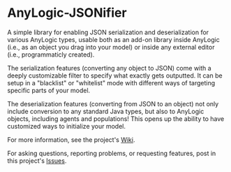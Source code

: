 # AnyLogic-JSONifier

A simple library for enabling JSON serialization and deserialization for various AnyLogic types, usable both as an add-on library inside AnyLogic (i.e., as an object you drag into your model) or inside any external editor (i.e., programmaticly created).

The serialization features (converting any object to JSON) come with a deeply customizable filter to specify what exactly gets outputted. It can be setup in a "blacklist" or "whitelist" mode with different ways of targeting specific parts of your model.

The deserialization features (converting from JSON to an object) not only include conversion to any standard Java types, but also to AnyLogic objects, including agents and populations! This opens up the ability to have customized ways to initialize your model. 

For more information, see the project's [Wiki](https://github.com/t-wolfeadam/AnyLogic-JSONifier/wiki).

For asking questions, reporting problems, or requesting features, post in this project's [Issues](https://github.com/t-wolfeadam/AnyLogic-JSONifier/issues).



